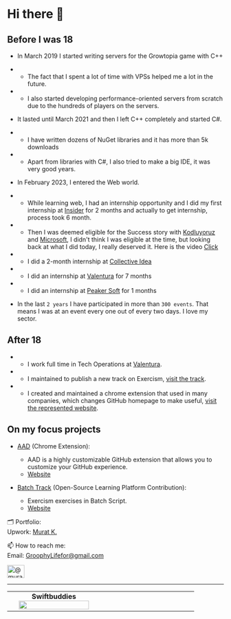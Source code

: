 # Hi there 👋

## Before I was 18

- In March 2019 I started writing servers for the Growtopia game with C++
- - The fact that I spent a lot of time with VPSs helped me a lot in the future.
- - I also started developing performance-oriented servers from scratch due to the hundreds of players on the servers.
- It lasted until March 2021 and then I left C++ completely and started C#.
- - I have written dozens of NuGet libraries and it has more than 5k downloads
- - Apart from libraries with C#, I also tried to make a big IDE, it was very good years.
- In February 2023, I entered the Web world.
- - While learning web, I had an internship opportunity and I did my first internship at [Insider](https://useinsider.com/) for 2 months and actually to get internship, process took 6 month.
- - Then I was deemed eligible for the Success story with [Kodluyoruz](https://www.kodluyoruz.org/en) and [Microsoft](https://microsoft.com/), I didn't think I was eligible at the time, but looking back at what I did today, I really deserved it. Here is the video [Click](https://www.youtube.com/watch?v=SiRbxzKw-hY&t=1s)
- - I did a 2-month internship at [Collective Idea](https://www.collectiveidea.net/)
- - I did an internship at [Valentura](https://valentura.com/) for 7 months
- - I did an internship at [Peaker Soft](https://peakersoft.net/) for 1 months

- In the last `2 years` I have participated in more than `300 events`. That means I was at an event every one out of every two days. I love my sector.

## After 18

- - I work full time in Tech Operations at [Valentura](https://valentura.com/).
- - I maintained to publish a new track on Exercism, [visit the track](https://exercism.org/tracks/batch).
- - I created and maintained a chrome extension that used in many companies, which changes GitHub homepage to make useful, [visit the represented website](https://aad-ext.vercel.app/).

## On my focus projects

- [AAD](https://github.com/GroophyLifefor/aad) (Chrome Extension):
  - AAD is a highly customizable GitHub extension that allows you to customize your GitHub experience.
  - [Website](https://aad-ext.vercel.app/)

 
- [Batch Track](https://github.com/exercism/batch) (Open-Source Learning Platform Contribution):
  - Exercism exercises in Batch Script.
  - [Website](https://exercism.org/tracks/batch)


🗂️ Portfolio: \
Upwork:  [Murat K.](https://www.upwork.com/freelancers/~0188f6ba1afc59d755)


📫 How to reach me: \
Email:   [GroophyLifefor@gmail.com](mailto:GroophyLifefor@gmail.com)

<a href="https://medium.com/@muratkirazkaya" target="blank"><img align="center" src="https://raw.githubusercontent.com/rahuldkjain/github-profile-readme-generator/master/src/images/icons/Social/medium.svg" alt="@muratkirazkaya" height="30" width="40" /></a>

---

<center>
     <table cellpadding="1" width="80%">
       <col width="33%">
       <col width="33%">
       <tr align="center">
       </tr>
       <tr align="center">
           <td style="border:none;vertical-align:middle;">
                <b>Swiftbuddies</b>
                <img src="https://github.com/GroophyLifefor/GroophyLifefor/assets/77299279/65047771-ee9a-490a-804b-d7c40b8864c0" width="90%" > </td>
          </tr>
     </table>
</center>
